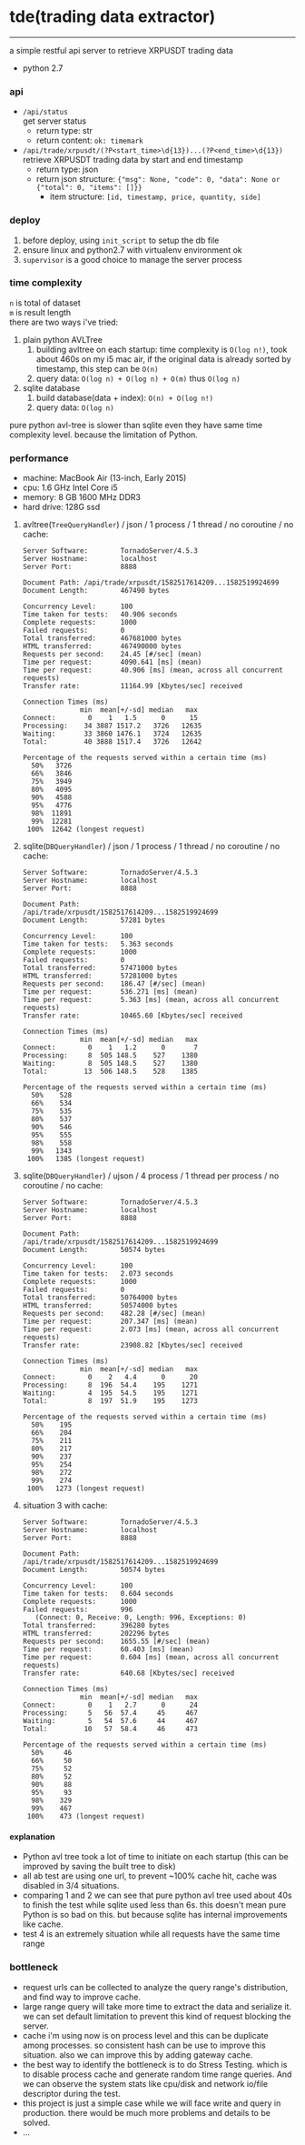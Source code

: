 # tde(trading data extractor)

---
a simple restful api server to retrieve XRPUSDT trading data
- python 2.7


### api

- `/api/status`  
get server status
  - return type: str
  - return content: `ok: timemark`
- `/api/trade/xrpusdt/(?P<start_time>\d{13})...(?P<end_time>\d{13})`  
retrieve XRPUSDT trading data by start and end timestamp
  - return type: json
  - return json structure: `{"msg": None, "code": 0, "data": None or {"total": 0, "items": []}}`
    - item structure: `[id, timestamp, price, quantity, side]`

### deploy
1. before deploy, using `init_script` to setup the db file
1. ensure linux and python2.7 with virtualenv environment ok
2. `supervisor` is a good choice to manage the server process

### time complexity
`n` is total of dataset  
`m` is result length  
there are two ways i've tried:
1. plain python AVLTree
    1. building avltree on each startup: time complexity is `O(log n!)`, took about 460s on my i5 mac air, if the original data is already sorted by timestamp, this step can be `O(n)`
    2. query data: `O(log n) + O(log n) + O(m)` thus `O(log n)` 
2. sqlite database
    1. build database(data + index): `O(n) + O(log n!)`
    2. query data: `O(log n)`

pure python avl-tree is slower than sqlite even they have same time complexity level. because the limitation of Python.

### performance
- machine: MacBook Air (13-inch, Early 2015)  
- cpu: 1.6 GHz Intel Core i5  
- memory: 8 GB 1600 MHz DDR3  
- hard drive: 128G ssd
1. avltree(`TreeQueryHandler`) / json / 1 process / 1 thread / no coroutine / no cache:
    ```
    Server Software:        TornadoServer/4.5.3
    Server Hostname:        localhost
    Server Port:            8888
    
    Document Path: /api/trade/xrpusdt/1582517614209...1582519924699
    Document Length:        467490 bytes
    
    Concurrency Level:      100
    Time taken for tests:   40.906 seconds
    Complete requests:      1000
    Failed requests:        0
    Total transferred:      467681000 bytes
    HTML transferred:       467490000 bytes
    Requests per second:    24.45 [#/sec] (mean)
    Time per request:       4090.641 [ms] (mean)
    Time per request:       40.906 [ms] (mean, across all concurrent requests)
    Transfer rate:          11164.99 [Kbytes/sec] received
    
    Connection Times (ms)
                  min  mean[+/-sd] median   max
    Connect:        0    1   1.5      0      15
    Processing:    34 3887 1517.2   3726   12635
    Waiting:       33 3860 1476.1   3724   12635
    Total:         40 3888 1517.4   3726   12642
    
    Percentage of the requests served within a certain time (ms)
      50%   3726
      66%   3846
      75%   3949
      80%   4095
      90%   4588
      95%   4776
      98%  11891
      99%  12281
     100%  12642 (longest request)
    ```
2. sqlite(`DBQueryHandler`) / json / 1 process / 1 thread / no coroutine / no cache:
    ```
    Server Software:        TornadoServer/4.5.3
    Server Hostname:        localhost
    Server Port:            8888
    
    Document Path:          /api/trade/xrpusdt/1582517614209...1582519924699
    Document Length:        57281 bytes
    
    Concurrency Level:      100
    Time taken for tests:   5.363 seconds
    Complete requests:      1000
    Failed requests:        0
    Total transferred:      57471000 bytes
    HTML transferred:       57281000 bytes
    Requests per second:    186.47 [#/sec] (mean)
    Time per request:       536.271 [ms] (mean)
    Time per request:       5.363 [ms] (mean, across all concurrent requests)
    Transfer rate:          10465.60 [Kbytes/sec] received
    
    Connection Times (ms)
                  min  mean[+/-sd] median   max
    Connect:        0    1   1.2      0       7
    Processing:     8  505 148.5    527    1380
    Waiting:        8  505 148.5    527    1380
    Total:         13  506 148.5    528    1385
    
    Percentage of the requests served within a certain time (ms)
      50%    528
      66%    534
      75%    535
      80%    537
      90%    546
      95%    555
      98%    558
      99%   1343
     100%   1385 (longest request)
    ```
3. sqlite(`DBQueryHandler`) / ujson / 4 process / 1 thread per process / no coroutine / no cache:
    ```
    Server Software:        TornadoServer/4.5.3
    Server Hostname:        localhost
    Server Port:            8888
    
    Document Path:          /api/trade/xrpusdt/1582517614209...1582519924699
    Document Length:        50574 bytes
    
    Concurrency Level:      100
    Time taken for tests:   2.073 seconds
    Complete requests:      1000
    Failed requests:        0
    Total transferred:      50764000 bytes
    HTML transferred:       50574000 bytes
    Requests per second:    482.28 [#/sec] (mean)
    Time per request:       207.347 [ms] (mean)
    Time per request:       2.073 [ms] (mean, across all concurrent requests)
    Transfer rate:          23908.82 [Kbytes/sec] received
    
    Connection Times (ms)
                  min  mean[+/-sd] median   max
    Connect:        0    2   4.4      0      20
    Processing:     8  196  54.4    195    1271
    Waiting:        4  195  54.5    195    1271
    Total:          8  197  51.9    195    1273
    
    Percentage of the requests served within a certain time (ms)
      50%    195
      66%    204
      75%    211
      80%    217
      90%    237
      95%    254
      98%    272
      99%    274
     100%   1273 (longest request)
    ```
4. situation 3 with cache:
    ```
    Server Software:        TornadoServer/4.5.3
    Server Hostname:        localhost
    Server Port:            8888
    
    Document Path:          /api/trade/xrpusdt/1582517614209...1582519924699
    Document Length:        50574 bytes
    
    Concurrency Level:      100
    Time taken for tests:   0.604 seconds
    Complete requests:      1000
    Failed requests:        996
       (Connect: 0, Receive: 0, Length: 996, Exceptions: 0)
    Total transferred:      396280 bytes
    HTML transferred:       202296 bytes
    Requests per second:    1655.55 [#/sec] (mean)
    Time per request:       60.403 [ms] (mean)
    Time per request:       0.604 [ms] (mean, across all concurrent requests)
    Transfer rate:          640.68 [Kbytes/sec] received
    
    Connection Times (ms)
                  min  mean[+/-sd] median   max
    Connect:        0    1   2.7      0      24
    Processing:     5   56  57.4     45     467
    Waiting:        5   54  57.6     44     467
    Total:         10   57  58.4     46     473
    
    Percentage of the requests served within a certain time (ms)
      50%     46
      66%     50
      75%     52
      80%     52
      90%     88
      95%     93
      98%    329
      99%    467
     100%    473 (longest request)
    ```
#### explanation
- Python avl tree took a lot of time to initiate on each startup (this can be improved by saving the built tree to disk)
- all ab test are using one url, to prevent ~100% cache hit, cache was disabled in 3/4 situations.
- comparing 1 and 2 we can see that pure python avl tree used about 40s to finish the test while sqlite used less than 6s. this doesn't mean pure Python is so bad on this. but because sqlite has internal improvements like cache.
- test 4 is an extremely situation while all requests have the same time range

### bottleneck
- request urls can be collected to analyze the query range's distribution, and find way to improve cache.
- large range query will take more time to extract the data and serialize it. we can set default limitation to prevent this kind of request blocking the server.
- cache i'm using now is on process level and this can be duplicate among processes. so consistent hash can be use to improve this situation. also we can improve this by adding gateway cache.
- the best way to identify the bottleneck is to do Stress Testing. which is to disable process cache and generate random time range queries. And we can observe the system stats like cpu/disk and network io/file descriptor during the test.
- this project is just a simple case while we will face write and query in production. there would be much more problems and details to be solved.
- ...
